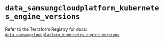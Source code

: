 # `data_samsungcloudplatform_kubernetes_engine_versions`

Refer to the Terraform Registry for docs: [`data_samsungcloudplatform_kubernetes_engine_versions`](https://registry.terraform.io/providers/samsungsdscloud/samsungcloudplatform/3.13.0/docs/data-sources/kubernetes_engine_versions).
